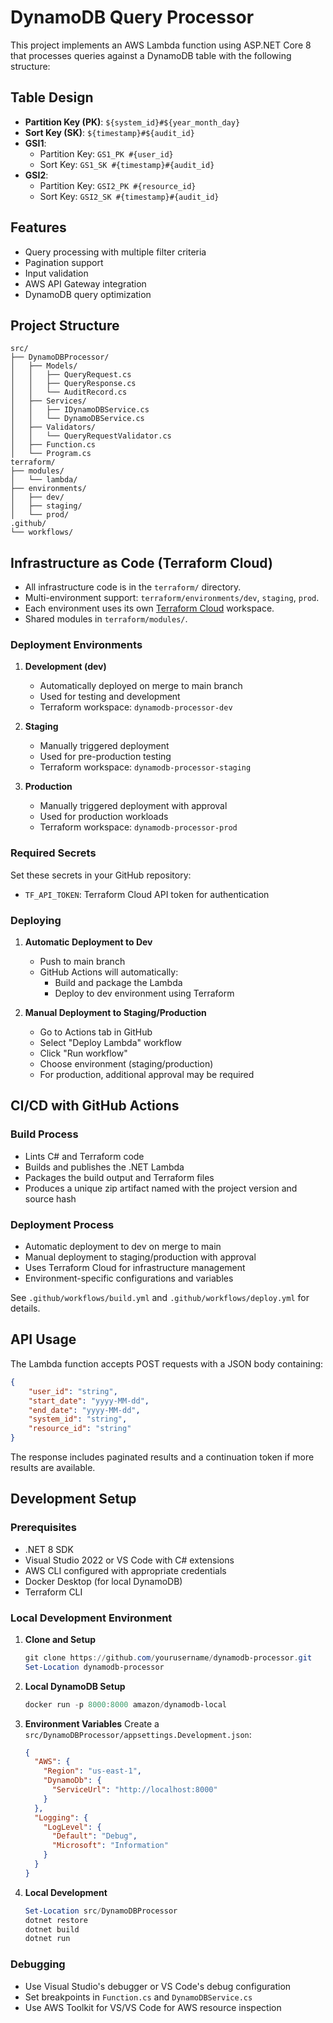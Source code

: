 # DynamoDB Query Processor

This project implements an AWS Lambda function using ASP.NET Core 8 that processes queries against a DynamoDB table with the following structure:

## Table Design

- **Partition Key (PK)**: `${system_id}#${year_month_day}`
- **Sort Key (SK)**: `${timestamp}#${audit_id}`
- **GSI1**:
  - Partition Key: `GS1_PK #{user_id}`
  - Sort Key: `GS1_SK #{timestamp}#{audit_id}`
- **GSI2**:
  - Partition Key: `GSI2_PK #{resource_id}`
  - Sort Key: `GSI2_SK #{timestamp}#{audit_id}`

## Features

- Query processing with multiple filter criteria
- Pagination support
- Input validation
- AWS API Gateway integration
- DynamoDB query optimization

## Project Structure

```
src/
├── DynamoDBProcessor/
│   ├── Models/
│   │   ├── QueryRequest.cs
│   │   ├── QueryResponse.cs
│   │   └── AuditRecord.cs
│   ├── Services/
│   │   ├── IDynamoDBService.cs
│   │   └── DynamoDBService.cs
│   ├── Validators/
│   │   └── QueryRequestValidator.cs
│   ├── Function.cs
│   └── Program.cs
terraform/
├── modules/
│   └── lambda/
├── environments/
│   ├── dev/
│   ├── staging/
│   └── prod/
.github/
└── workflows/
```

## Infrastructure as Code (Terraform Cloud)

- All infrastructure code is in the `terraform/` directory.
- Multi-environment support: `terraform/environments/dev`, `staging`, `prod`.
- Each environment uses its own [Terraform Cloud](https://app.terraform.io/) workspace.
- Shared modules in `terraform/modules/`.

### Deployment Environments

1. **Development (dev)**
   - Automatically deployed on merge to main branch
   - Used for testing and development
   - Terraform workspace: `dynamodb-processor-dev`

2. **Staging**
   - Manually triggered deployment
   - Used for pre-production testing
   - Terraform workspace: `dynamodb-processor-staging`

3. **Production**
   - Manually triggered deployment with approval
   - Used for production workloads
   - Terraform workspace: `dynamodb-processor-prod`

### Required Secrets

Set these secrets in your GitHub repository:
- `TF_API_TOKEN`: Terraform Cloud API token for authentication

### Deploying

1. **Automatic Deployment to Dev**
   - Push to main branch
   - GitHub Actions will automatically:
     - Build and package the Lambda
     - Deploy to dev environment using Terraform

2. **Manual Deployment to Staging/Production**
   - Go to Actions tab in GitHub
   - Select "Deploy Lambda" workflow
   - Click "Run workflow"
   - Choose environment (staging/production)
   - For production, additional approval may be required

## CI/CD with GitHub Actions

### Build Process
- Lints C# and Terraform code
- Builds and publishes the .NET Lambda
- Packages the build output and Terraform files
- Produces a unique zip artifact named with the project version and source hash

### Deployment Process
- Automatic deployment to dev on merge to main
- Manual deployment to staging/production with approval
- Uses Terraform Cloud for infrastructure management
- Environment-specific configurations and variables

See `.github/workflows/build.yml` and `.github/workflows/deploy.yml` for details.

## API Usage

The Lambda function accepts POST requests with a JSON body containing:

```json
{
    "user_id": "string",
    "start_date": "yyyy-MM-dd",
    "end_date": "yyyy-MM-dd",
    "system_id": "string",
    "resource_id": "string"
}
```

The response includes paginated results and a continuation token if more results are available.

## Development Setup

### Prerequisites
- .NET 8 SDK
- Visual Studio 2022 or VS Code with C# extensions
- AWS CLI configured with appropriate credentials
- Docker Desktop (for local DynamoDB)
- Terraform CLI

### Local Development Environment

1. **Clone and Setup**
   ```powershell
   git clone https://github.com/yourusername/dynamodb-processor.git
   Set-Location dynamodb-processor
   ```

2. **Local DynamoDB Setup**
   ```powershell
   docker run -p 8000:8000 amazon/dynamodb-local
   ```

3. **Environment Variables**
   Create a `src/DynamoDBProcessor/appsettings.Development.json`:
   ```json
   {
     "AWS": {
       "Region": "us-east-1",
       "DynamoDb": {
         "ServiceUrl": "http://localhost:8000"
       }
     },
     "Logging": {
       "LogLevel": {
         "Default": "Debug",
         "Microsoft": "Information"
       }
     }
   }
   ```

4. **Local Development**
   ```powershell
   Set-Location src/DynamoDBProcessor
   dotnet restore
   dotnet build
   dotnet run
   ```

### Debugging
- Use Visual Studio's debugger or VS Code's debug configuration
- Set breakpoints in `Function.cs` and `DynamoDBService.cs`
- Use AWS Toolkit for VS/VS Code for AWS resource inspection 